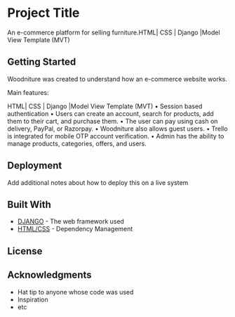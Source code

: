 # Project Title

An e-commerce platform for selling furniture.HTML| CSS | Django |Model View Template (MVT)

## Getting Started

Woodniture was created to understand how an e-commerce website works.

Main features:

HTML| CSS | Django |Model View Template (MVT)
• Session based authentication
• Users can create an account, search for products, add them to their cart, and purchase them.
• The user can pay using cash on delivery, PayPal, or Razorpay.
• Woodniture also allows guest users.
• Trello is integrated for mobile OTP account verification.
• Admin has the ability to manage products, categories, offers, and users.

## Deployment

Add additional notes about how to deploy this on a live system

## Built With

* [DJANGO](https://docs.djangoproject.com/en/4.1/) - The web framework used
* [HTML/CSS](https://getbootstrap.com/) - Dependency Management




## License

## Acknowledgments

* Hat tip to anyone whose code was used
* Inspiration
* etc
